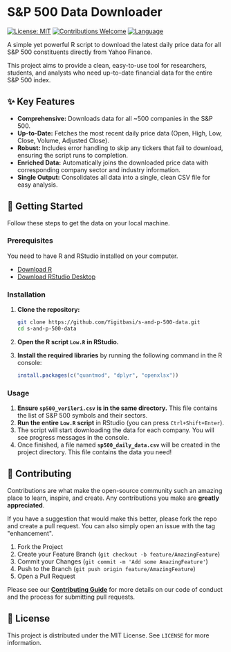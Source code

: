 
# S&P 500 Data Downloader

[![License: MIT](https://img.shields.io/badge/License-MIT-yellow.svg)](https://opensource.org/licenses/MIT)
[![Contributions Welcome](https://img.shields.io/badge/contributions-welcome-brightgreen.svg?style=flat)](https://github.com/Yigitbasi/s-and-p-500-data/issues)
[![Language](https://img.shields.io/badge/language-R-blue.svg)](https://www.r-project.org/)

A simple yet powerful R script to download the latest daily price data for all S&P 500 constituents directly from Yahoo Finance.

This project aims to provide a clean, easy-to-use tool for researchers, students, and analysts who need up-to-date financial data for the entire S&P 500 index.

## ✨ Key Features

* **Comprehensive:** Downloads data for all ~500 companies in the S&P 500.
* **Up-to-Date:** Fetches the most recent daily price data (Open, High, Low, Close, Volume, Adjusted Close).
* **Robust:** Includes error handling to skip any tickers that fail to download, ensuring the script runs to completion.
* **Enriched Data:** Automatically joins the downloaded price data with corresponding company sector and industry information.
* **Single Output:** Consolidates all data into a single, clean CSV file for easy analysis.

## 🚀 Getting Started

Follow these steps to get the data on your local machine.

### Prerequisites

You need to have R and RStudio installed on your computer.
* [Download R](https://cran.r-project.org/)
* [Download RStudio Desktop](https://posit.co/download/rstudio-desktop/)

### Installation

1. **Clone the repository:**
    ```sh
    git clone https://github.com/Yigitbasi/s-and-p-500-data.git
    cd s-and-p-500-data
    ```

2. **Open the R script `Low.R` in RStudio.**

3. **Install the required libraries** by running the following command in the R console:
    ```R
    install.packages(c("quantmod", "dplyr", "openxlsx"))
    ```

### Usage

1. **Ensure `sp500_verileri.csv` is in the same directory.** This file contains the list of S&P 500 symbols and their sectors.
2. **Run the entire `Low.R` script** in RStudio (you can press `Ctrl+Shift+Enter`).
3. The script will start downloading the data for each company. You will see progress messages in the console.
4. Once finished, a file named **`sp500_daily_data.csv`** will be created in the project directory. This file contains the data you need!

## 🤝 Contributing

Contributions are what make the open-source community such an amazing place to learn, inspire, and create. Any contributions you make are **greatly appreciated**.

If you have a suggestion that would make this better, please fork the repo and create a pull request. You can also simply open an issue with the tag "enhancement".

1. Fork the Project
2. Create your Feature Branch (`git checkout -b feature/AmazingFeature`)
3. Commit your Changes (`git commit -m 'Add some AmazingFeature'`)
4. Push to the Branch (`git push origin feature/AmazingFeature`)
5. Open a Pull Request

Please see our **[Contributing Guide](CONTRIBUTING.md)** for more details on our code of conduct and the process for submitting pull requests.

## 📝 License

This project is distributed under the MIT License. See `LICENSE` for more information.
